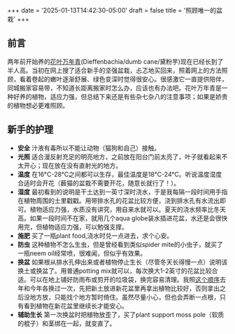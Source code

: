 +++
date = '2025-01-13T14:42:30-05:00'
draft = false
title = '照顾唯一的盆栽'
+++
## 前言
两年前开始养的[花叶万年青](https://zh.wikipedia.org/wiki/%E8%8A%B1%E5%8F%B6%E4%B8%87%E5%B9%B4%E9%9D%92)(Dieffenbachia/dumb cane/黛粉芋)现在已经长到了半人高。当初在网上搜了适合新手的坚强盆栽，忐忑地买回来，照着网上的方法照顾，看着卷起的嫩叶逐渐舒展、绿色变深时觉得很安心。很感激它一直提供陪伴，同城搬家容易带，不知道长距离搬家时怎么办，应该也有办法吧。花叶万年青是一种好养的植物，适应力强，但总结下来还是有些杂七杂八的注意事项；如果是娇贵的植物想必更难照顾。

## 新手的护理
- **安全** 汁液有毒所以不能让动物（猫狗和自己）接触。
- **光照** 适合漫反射充足的明亮地方，之前放在阳台门前太亮了，叶子就看起来不太开心；现在放在没有直射光的地方。
- **温度** 在16°C-28°C之间都可以生存，最佳温度是18°C-24°C。听说温度湿度合适时会开花（薮猫的盆栽不需要开花，随意长就行了！）。
- **湿度** 最初看到的说明是干土达到一英寸深时浇水，于是我每隔一段时间用手指在植物周围的土里戳戳。用带排水孔的花盆比较方便，浇到排水孔有水流出即可。植物适应力强，水质没有讲究，用自来水就可以。夏天的浇水频率比冬天高。如果一段时间不在家，就用几个aqua globe装水插进花盆，水还是会很快用完，但植物适应力强，可以勉强支撑。
- **施肥** 买了一瓶plant food,浇水时兑一点进去，求个心安。
- **防虫** 这种植物不怎么生虫，但是曾经看到类似spider mite的小虫子，就买了一瓶neem oil经常喷，很难闻，但似乎有效果。
- **换盆** 如果根从排水孔伸出来或者植物停止生长（尽管冬天长得慢一点）说明该换土或换盆了。用普通potting mix就可以，每次换大1-2英寸的花盆比较合适。可以在地上铺好防雨布或剪开的垃圾袋，换完容易清理。我照[这个顺序](https://www.thesill.com/blogs/care-miscellaneous/plant-care-repotting)去年和今年各换过一次，先把新土放进新花盆里再拿出植物比较好，否则拿出之后没地方放，只能找个地方暂时倚住。虽然尽量小心，但也会弄断一点根，只有看到植物在新花盆里继续长才能安心。
- **辅助生长** 第一次换盆时把植物放歪了，买了plant support moss pole（软质的棍子）和茎绑在一起，就变直了。